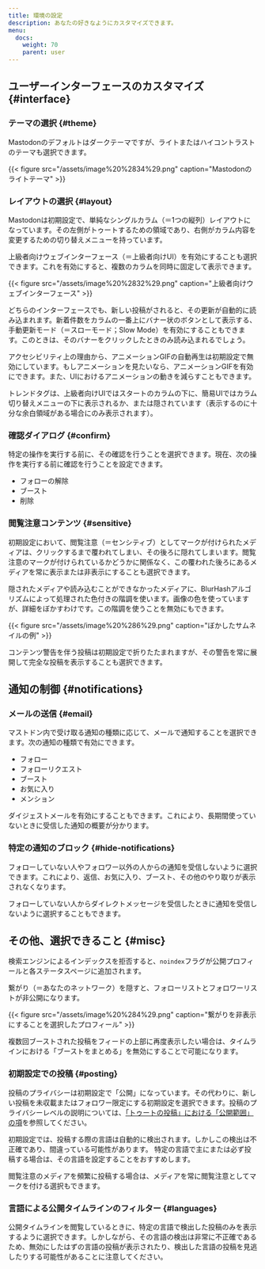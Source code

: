 ```yaml
---
title: 環境の設定
description: あなたの好きなようにカスタマイズできます。
menu:
  docs:
    weight: 70
    parent: user
---
```


## ユーザーインターフェースのカスタマイズ {#interface}

### テーマの選択 {#theme}

Mastodonのデフォルトはダークテーマですが、ライトまたはハイコントラストのテーマも選択できます。

{{< figure src="/assets/image%20%2834%29.png" caption="Mastodonのライトテーマ" >}}

### レイアウトの選択 {#layout}

Mastodonは初期設定で、単純なシングルカラム（＝1つの縦列）レイアウトになっています。その左側がトゥートするための領域であり、右側がカラム内容を変更するための切り替えメニューを持っています。

上級者向けウェブインターフェース（＝上級者向けUI）を有効にすることも選択できます。これを有効にすると、複数のカラムを同時に固定して表示できます。

{{< figure src="/assets/image%20%2832%29.png" caption="上級者向けウェブインターフェース" >}}

どちらのインターフェースでも、新しい投稿がされると、その更新が自動的に読み込まれます。新着件数をカラムの一番上にバナー状のボタンとして表示する、手動更新モード（＝スローモード；Slow Mode）を有効にすることもできます。このときは、そのバナーをクリックしたときのみ読み込まれるでしょう。

アクセシビリティ上の理由から、アニメーションGIFの自動再生は初期設定で無効にしています。もしアニメーションを見たいなら、アニメーションGIFを有効にできます。また、UIにおけるアニメーションの動きを減らすこともできます。

トレンドタグは、上級者向けUIではスタートのカラムの下に、簡易UIではカラム切り替えメニューの下に表示されるか、または隠されています（表示するのに十分な余白領域がある場合にのみ表示されます）。

### 確認ダイアログ {#confirm}

特定の操作を実行する前に、その確認を行うことを選択できます。現在、次の操作を実行する前に確認を行うことを設定できます。

* フォローの解除
* ブースト
* 削除

### 閲覧注意コンテンツ {#sensitive}

初期設定において、閲覧注意（＝センシティブ）としてマークが付けられたメディアは、クリックするまで覆われてしまい、その後ろに隠れてしまいます。閲覧注意のマークが付けられているかどうかに関係なく、この覆われた後ろにあるメディアを常に表示または非表示にすることも選択できます。

隠されたメディアや読み込むことができなかったメディアに、BlurHashアルゴリズムによって処理された色付きの階調を使います。画像の色を使っていますが、詳細をぼかすわけです。この階調を使うことを無効にもできます。

{{< figure src="/assets/image%20%286%29.png" caption="ぼかしたサムネイルの例" >}}

コンテンツ警告を伴う投稿は初期設定で折りたたまれますが、その警告を常に展開して完全な投稿を表示することも選択できます。

## 通知の制御 {#notifications}

### メールの送信 {#email}

マストドン内で受け取る通知の種類に応じて、メールで通知することを選択できます。次の通知の種類で有効にできます。

* フォロー
* フォローリクエスト
* ブースト
* お気に入り
* メンション

ダイジェストメールを有効にすることもできます。これにより、長期間使っていないときに受信した通知の概要が分かります。

### 特定の通知のブロック {#hide-notifications}

フォローしていない人やフォロワー以外の人からの通知を受信しないように選択できます。これにより、返信、お気に入り、ブースト、その他のやり取りが表示されなくなります。

フォローしていない人からダイレクトメッセージを受信したときに通知を受信しないように選択することもできます。

## その他、選択できること {#misc}

検索エンジンによるインデックスを拒否すると、`noindex`フラグが公開プロフィールと各ステータスページに追加されます。

繋がり（＝あなたのネットワーク）を隠すと、フォローリストとフォロワーリストが非公開になります。

{{< figure src="/assets/image%20%284%29.png" caption="繋がりを非表示にすることを選択したプロフィール" >}}

複数回ブーストされた投稿をフィードの上部に再度表示したい場合は、タイムラインにおける「ブーストをまとめる」を無効にすることで可能になります。

### 初期設定での投稿 {#posting}

投稿のプライバシーは初期設定で「公開」になっています。その代わりに、新しい投稿を未収載またはフォロワー限定にする初期設定を選択できます。投稿のプライバシーレベルの説明については、[「トゥートの投稿」における「公開範囲」の項](../posting#privacy)を参照してください。

初期設定では、投稿する際の言語は自動的に検出されます。しかしこの検出は不正確であり、間違っている可能性があります。
特定の言語で主にまたは必ず投稿する場合は、その言語を設定することをおすすめします。

閲覧注意のメディアを頻繁に投稿する場合は、メディアを常に閲覧注意としてマークを付ける選択もできます。

### 言語による公開タイムラインのフィルター {#languages}

公開タイムラインを閲覧しているときに、特定の言語で検出した投稿のみを表示するように選択できます。しかしながら、その言語の検出は非常に不正確であるため、無効にしたはずの言語の投稿が表示されたり、検出した言語の投稿を見逃したりする可能性があることに注意してください。
